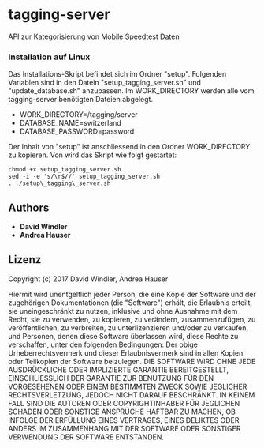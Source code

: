 # tagging-server

API zur Kategorisierung von Mobile Speedtest Daten


### Installation auf Linux

Das Installations-Skript befindet sich im Ordner "setup". Folgenden Variablen sind in den Datein "setup_tagging_server.sh" 
und "update_database.sh" anzupassen. Im WORK_DIRECTORY werden alle vom tagging-server benötigten Dateien abgelegt.

* WORK_DIRECTORY=/tagging/server
* DATABASE_NAME=switzerland
* DATABASE_PASSWORD=password

Der Inhalt von "setup" ist anschliessend in den Ordner WORK_DIRECTORY zu kopieren. Von wird das Skript wie folgt gestartet:

```
chmod +x setup_tagging_server.sh
sed -i -e 's/\r$//' setup_tagging_server.sh
. ./setup\_tagging\_server.sh
```

## Authors

* **David Windler**
* **Andrea Hauser**


## Lizenz

Copyright (c) 2017 David Windler, Andrea Hauser

Hiermit wird unentgeltlich jeder Person, die eine Kopie der Software und der zugehörigen Dokumentationen (die "Software") erhält, 
die Erlaubnis erteilt, sie uneingeschränkt zu nutzen, inklusive und ohne Ausnahme mit dem Recht, sie zu verwenden, zu kopieren, 
zu verändern, zusammenzufügen, zu veröffentlichen, zu verbreiten, zu unterlizenzieren und/oder zu verkaufen, und Personen, 
denen diese Software überlassen wird, diese Rechte zu verschaffen, unter den folgenden Bedingungen:
Der obige Urheberrechtsvermerk und dieser Erlaubnisvermerk sind in allen Kopien oder Teilkopien der Software beizulegen.
DIE SOFTWARE WIRD OHNE JEDE AUSDRÜCKLICHE ODER IMPLIZIERTE GARANTIE BEREITGESTELLT, EINSCHLIESSLICH DER GARANTIE ZUR BENUTZUNG 
FÜR DEN VORGESEHENEN ODER EINEM BESTIMMTEN ZWECK SOWIE JEGLICHER RECHTSVERLETZUNG, JEDOCH NICHT DARAUF BESCHRÄNKT. IN KEINEM 
FALL SIND DIE AUTOREN ODER COPYRIGHTINHABER FÜR JEGLICHEN SCHADEN ODER SONSTIGE ANSPRÜCHE HAFTBAR ZU MACHEN, OB INFOLGE DER 
ERFÜLLUNG EINES VERTRAGES, EINES DELIKTES ODER ANDERS IM ZUSAMMENHANG MIT DER SOFTWARE ODER SONSTIGER VERWENDUNG DER SOFTWARE 
ENTSTANDEN.
